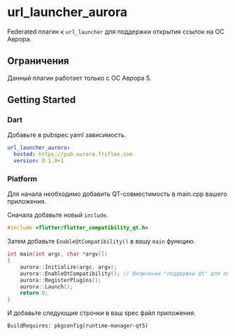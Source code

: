 # url_launcher_aurora

Federated плагин к `url_launcher` для поддержки открытия ссылок на ОС Аврора.

## Ограничения
Данный плагин работает только с ОС Аврора 5.

## Getting Started
### Dart
Добавьте в pubspec.yaml зависимость.
```yaml
url_launcher_aurora:
  hosted: https://pub-aurora.friflex.com
  version: 0.1.0+1
```

### Platform
Для начала необходимо добавить QT-совместимость в main.cpp вашего приложения.

Сначала добавьте новый `include`.
```c++
#include <flutter/flutter_compatibility_qt.h>
```

Затем добавьте `EnableQtCompatibility()` в вашу `main` функцию.
```c++
int main(int argc, char *argv[])
{
    aurora::Initialize(argc, argv);
    aurora::EnableQtCompatibility(); // Включение "поддержки Qt" для плагинов
    aurora::RegisterPlugins();
    aurora::Launch();
    return 0;
}
```

И добавьте следующие строчки в ваш spec файл приложения.
```rpmspec
BuildRequires: pkgconfig(runtime-manager-qt5)
```
